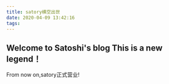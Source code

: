 ```yaml
---
title: satory横空出世
date: 2020-04-09 13:42:16
tags:
---
```

Welcome to Satoshi's blog
This is a new legend！
---
From now on,satory正式营业!
